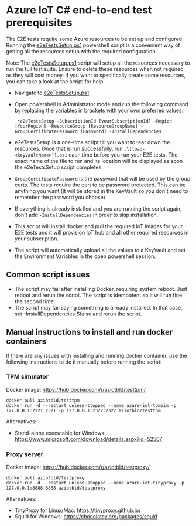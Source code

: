 
# Azure IoT C# end-to-end test prerequisites

The E2E tests require some Azure resources to be set up and configured. Running the [e2eTestsSetup.ps1](https://github.com/Azure/azure-iot-sdk-csharp/blob/main/e2e/test/prerequisites/E2ETestsSetup/e2eTestsSetup.ps1) powershell script is a convenient way of getting all the resources setup with the required configuration.

Note: The [e2eTestsSetup.ps1](https://github.com/Azure/azure-iot-sdk-csharp/blob/main/e2e/test/prerequisites/E2ETestsSetup/e2eTestsSetup.ps1) script will setup all the resources necessary to run the full test suite. Ensure to delete these resources when not required as they will cost money. If you want to specifically create some resources, you can take a look at the script for help.

- Navigate to [e2eTestsSetup.ps1](https://github.com/Azure/azure-iot-sdk-csharp/blob/main/e2e/test/prerequisites/E2ETestsSetup/e2eTestsSetup.ps1)

- Open powershell in Administrator mode and run the following command by replacing the variables in brackets with your own preferred values.
  
  ```Shell
  .\e2eTestsSetup -SubscriptionId [yourSubscriptionId] -Region [YourRegion] -ResourceGroup [ResourceGroupName] -GroupCertificatePassword [Password] -InstallDependencies
  ```

- e2eTestsSetup is a one-time script till you want to tear down the resources. Once that is run successfully, run `.\[load-<keyVaultName>]].ps1` each time before you run your E2E tests. The exact name of the file to run and its location will be displayed as soon the e2eTestsSetup script completes.

- `GroupCertificatePassword` is the password that will be used by the group certs. The tests require the cert to be password protected. This can be anything you want (It will be stored in the KeyVault so you don't need to remember the password you choose)

- If everything is already installed and you are running the script again, don't add `-InstallDependencies` in order to skip installation.

- This script will install docker and pull the required IoT images for your E2E tests and it will provision IoT hub and all other required resources in your subscription.

- The script will automatically upload all the values to a KeyVault and set the Environment Variables in the open powershell session.

## Common script issues

- The script may fail after installing Docker, requiring system reboot. Just reboot and rerun the script. The script is idempotent so it will run fine the second time.
- The script may fail saying something is already installed. In that case, set -InstallDependencies $false and rerun the script.

## Manual instructions to install and run docker containers

If there are any issues with installing and running docker container, use the following instructions to do it manually before running the script:

### TPM simulator

Docker image: https://hub.docker.com/r/aziotbld/testtpm/

```Shell
docker pull aziotbld/testtpm
docker run -d --restart unless-stopped --name azure-iot-tpmsim -p 127.0.0.1:2321:2321 -p 127.0.0.1:2322:2322 aziotbld/testtpm
```

Alternatives:

- Stand-alone executable for Windows: https://www.microsoft.com/download/details.aspx?id=52507

### Proxy server

Docker image: https://hub.docker.com/r/aziotbld/testproxy/

```Shell
docker pull aziotbld/testproxy
docker run -d --restart unless-stopped --name azure-iot-tinyproxy -p 127.0.0.1:8888:8888 aziotbld/testproxy
```

Alternatives:

- TinyProxy for Linux/Mac: https://tinyproxy.github.io/
- Squid for Windows: https://chocolatey.org/packages/squid
